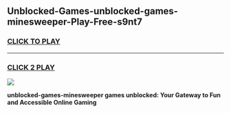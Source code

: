 
## Unblocked-Games-unblocked-games-minesweeper-Play-Free-s9nt7
<h3>
<a href="https://premium76.site?title=unblocked-games-minesweeper&ref=19M">CLICK TO PLAY</a></h3>
<hr>

<h3>
<a href="https://premium76.site?title=unblocked-games-minesweeper&ref=19M">CLICK 2 PLAY</a>
  
</h3>

<a href="https://premium76.site?title=unblocked-games-minesweeper&ref=19M"><img src="https://clearcache.store/games.png"></a>


**unblocked-games-minesweeper games unblocked: Your Gateway to Fun and Accessible Online Gaming**
